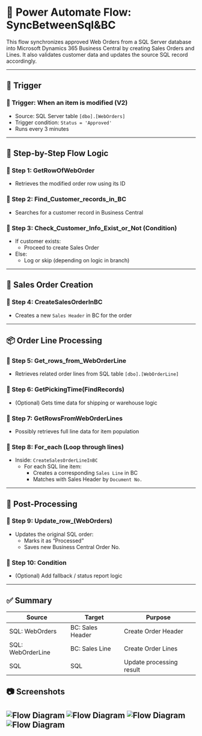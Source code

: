 # 📘 Power Automate Flow: SyncBetweenSql&BC

This flow synchronizes approved Web Orders from a SQL Server database into Microsoft Dynamics 365 Business Central by creating Sales Orders and Lines. It also validates customer data and updates the source SQL record accordingly.

---

## 🔁 Trigger

### 🔹 Trigger: When an item is modified (V2)
- Source: SQL Server table `[dbo].[WebOrders]`
- Trigger condition: `Status = 'Approved'`
- Runs every 3 minutes

---

## 🔧 Step-by-Step Flow Logic

### 🔹 Step 1: GetRowOfWebOrder
- Retrieves the modified order row using its ID

### 🔹 Step 2: Find_Customer_records_in_BC
- Searches for a customer record in Business Central

### 🔹 Step 3: Check_Customer_Info_Exist_or_Not (Condition)
- If customer exists:
  - Proceed to create Sales Order
- Else:
  - Log or skip (depending on logic in branch)

---

## 🧾 Sales Order Creation

### 🔹 Step 4: CreateSalesOrderInBC
- Creates a new `Sales Header` in BC for the order

---

## 📦 Order Line Processing

### 🔹 Step 5: Get_rows_from_WebOrderLine
- Retrieves related order lines from SQL table `[dbo].[WebOrderLine]`

### 🔹 Step 6: GetPickingTime(FindRecords)
- (Optional) Gets time data for shipping or warehouse logic

### 🔹 Step 7: GetRowsFromWebOrderLines
- Possibly retrieves full line data for item population

### 🔹 Step 8: For_each (Loop through lines)
- Inside: `CreateSalesOrderLineInBC`
  - For each SQL line item:
    - Creates a corresponding `Sales Line` in BC
    - Matches with Sales Header by `Document No.`

---

## 📝 Post-Processing

### 🔹 Step 9: Update_row_(WebOrders)
- Updates the original SQL order:
  - Marks it as “Processed”
  - Saves new Business Central Order No.

### 🔹 Step 10: Condition
- (Optional) Add fallback / status report logic

---

## ✅ Summary

| Source | Target | Purpose |
|--------|--------|---------|
| SQL: WebOrders | BC: Sales Header | Create Order Header |
| SQL: WebOrderLine | BC: Sales Line | Create Order Lines |
| SQL | SQL | Update processing result |

## 📷 Screenshots
![Flow Diagram](flow-overview1.png)
![Flow Diagram](flow-overview2.png)
![Flow Diagram](flow-overview3.png)
![Flow Diagram](flow-overview4.png)
---
